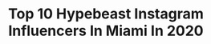 ---
title: Top 10 Hypebeast Instagram Influencers In Miami In 2020
description: >-
  Find top hypebeast Instagram influencers in Miami in 2020. Most popular hashtags: #hypebeast #miami #nike #fashion.
platform: Instagram
profiles:
  - username: "karinatio"
    fullname: >-
      Kurly Karina 🦁
    location: "United States"
    followers: 11549
    engagement: 844
    commentsToLikes: 0.042279
    id: ck6u2b7peqsva0j710gvcxtkq
    verified: false
    hashtags: "#artist, #madmax, #basketball, #gains"
  - username: "mariankurpanov"
    fullname: >-
      Marian
    location: "United States"
    followers: 14789
    engagement: 694
    commentsToLikes: 0.021568
    id: ck5qavt4yiies0i11ioqddfm2
    verified: false
    hashtags: "#businesssuit, #sustainable, #sweater, #brioni"
  - username: "solesbysir"
    fullname: >-
      Marcus Rivero
    location: "United States"
    followers: 83728
    engagement: 107
    commentsToLikes: 0.014767
    id: ck0vv2ri7n9v70i19wyx4bp21
    verified: true
    hashtags: "#baseballlife, #kicksonfire, #americaneagle, #wolverine"
  - username: "oppenheimarchitecture"
    fullname: >-
      Oppenheim Architecture
    location: "United States"
    followers: 25276
    engagement: 170
    commentsToLikes: 0.012310
    id: ck6u21cbnp4r80j716b3hl6n5
    verified: false
    hashtags: "#staysafe, #onsen, #miami, #landart"
  - username: "wetvisuals_"
    fullname: >-
      Wet Visuals
    location: "United States"
    followers: 34392
    engagement: 268
    commentsToLikes: 0.527232
    id: ck5ciu1abtdcl0i11bz0bp3em
    verified: false
    hashtags: "#yfnlucci, #lilmosey, #hbnquan, #costarica"
  - username: "spidagrfx"
    fullname: >-
      "MICAH" 🕷 // 6 K ⚡️
    location: "United States"
    followers: 7614
    engagement: 6640
    commentsToLikes: 0.024778
    id: ckap0e728pw0q0i784sxvno26
    verified: false
    hashtags: "#keenanallen, #titans, #hypebeast, #losangelesrams"
  - username: "nishpan"
    fullname: >-
      Nisha Panjabi
    location: "United States"
    followers: 5427
    engagement: 1745
    commentsToLikes: 0.109471
    id: ck8t491cm5x080j78qaep3fnb
    verified: false
    hashtags: "#quarantinelife, #makeupvideox, #sneakerheads, #fashionaddict"
  - username: "adam_polidano"
    fullname: >-
      Follows You!
    location: "United States"
    followers: 14530
    engagement: 779
    commentsToLikes: 0.048328
    id: ckapb0epiy5ov0i78zadjl4k4
    verified: false
    hashtags: "#certifiedshot, #malta, #hypebeasts, #sneakernews"
  - username: "girlwithnikon"
    fullname: >-
      SELENA FREEMAN
    location: "United States"
    followers: 2284
    engagement: 1576
    commentsToLikes: 0.126012
    id: ck5zwjqdy68sm0i140quhbggh
    verified: false
    hashtags: "#railroad, #buckethat, #palmangels, #essencemagazine"
  - username: "noorin_shereef_fz"
    fullname: >-
      💝noorin shereef & familys 💝
    location: "United States"
    followers: 23969
    engagement: 473
    commentsToLikes: 0.012081
    id: ckapb0iwmy66x0i78djqhecw4
    verified: false
    hashtags: "#eidoutfit, #nature, #notes, #quotestoliveby"
---